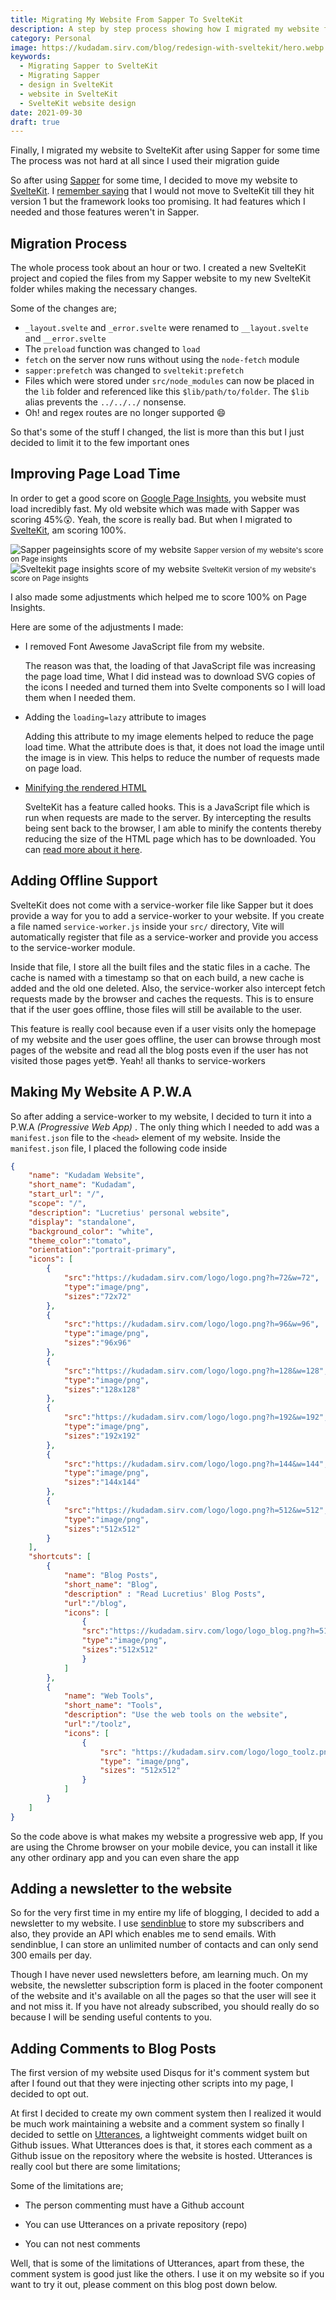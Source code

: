 ```yaml
---
title: Migrating My Website From Sapper To SvelteKit
description: A step by step process showing how I migrated my website from Sapper to Svelte-kit
category: Personal
image: https://kudadam.sirv.com/blog/redesign-with-sveltekit/hero.webp
keywords:
  - Migrating Sapper to SvelteKit
  - Migrating Sapper
  - design in SvelteKit
  - website in SvelteKit
  - SvelteKit website design
date: 2021-09-30
draft: true
---
```


<p class="intro">
    Finally, I migrated my website to SvelteKit after using Sapper for some time <br/>
    The process was not hard at all since I used their migration guide
</p>


So after using [Sapper](https://sapper.svelte.dev) for some time, I decided to move my website to [SvelteKit](https://kit.svelte.dev). I [remember saying](/blog/another-redesign-svelte) that I would not move to SvelteKit till they hit version 1 but the framework looks too promising. It had features which I needed and those features weren't in Sapper.

## Migration Process

The whole process took about an hour or two. I created a new SvelteKit project and copied the files from my Sapper website to my new SvelteKit folder whiles making the necessary changes.

Some of the changes are;

* `_layout.svelte` and `_error.svelte` were renamed to `__layout.svelte` and `__error.svelte`
* The `preload` function was changed to `load`
* `fetch` on the server now runs without using the `node-fetch` module
* `sapper:prefetch` was changed to `sveltekit:prefetch`
* Files which were stored under `src/node_modules` can now be placed in the `lib` folder and referenced like this `$lib/path/to/folder`. The `$lib` alias prevents the `../../../` nonsense.
* Oh! and regex routes are no longer supported :smile:

So that's some of the stuff I changed, the list is more than this but I just decided to limit it to the few important ones

## Improving Page Load Time

In order to get a good score on [Google Page Insights](https://developers.google.com/speed/pagespeed/insights/), you website must load incredibly fast. My old website which was made with Sapper was scoring 45%:astonished:. Yeah, the score is really bad. But when I migrated to [SvelteKit](https://kit.svelte.dev), am scoring 100%.

<div style="display:flex; margin:10px auto;justify-content:space-evenly;flex-wrap:wrap">
	<div>
    	<img src="https://kudadam.sirv.com/blog/redesign-with-sveltekit/sapper_page_insights_score.PNG" alt="Sapper pageinsights score of my website"/>
        <small>Sapper version of my website's score on Page insights</small>
    </div>
	<div>
    	<img src="https://kudadam.sirv.com/blog/redesign-with-sveltekit/sveltekit_page_insights_score.PNG" alt="Sveltekit page insights score of my website"/>
        <small>SvelteKit version of my website's score on Page insights</small>
    </div>
</div>



I also made some adjustments which helped me to score 100% on Page Insights.

Here are some of the adjustments I made:  

* I removed Font Awesome  JavaScript file from my website. 

  The reason was that, the loading of that JavaScript file was increasing the page load time, What I did instead was to download SVG copies of the icons I needed and turned them into Svelte components so I will load them when I needed them.

* Adding the `loading=lazy` attribute to images

  Adding this attribute to my image elements helped to reduce the page load time. What the attribute does is that, it does not load the image until the image is in view. This helps to reduce the number of requests made on page load.
  
* [Minifying the rendered HTML](/blog/sveltekit-minify-rendered-html)

  SvelteKit has a feature called hooks. This is a JavaScript file which is run when requests are made to the server.  By intercepting the results being sent back to the browser,  I am able to minify the contents thereby reducing the size of the HTML page which has to be downloaded. You can [read more about it here](/blog/sveltekit-minify-rendered-html).

## Adding Offline Support

SvelteKit does not come with a service-worker file like Sapper but it does provide a way for you to add a service-worker to your website. If you create a file named `service-worker.js` inside your `src/` directory, Vite will automatically register that file as a service-worker and provide you access to the service-worker module.

Inside that file, I store all the built files and the static files in a cache. The cache is named with a timestamp so that on each build, a new cache is added and the old one deleted. Also, the service-worker also intercept fetch requests made by the browser and caches the requests. This is to ensure that if the user goes offline, those files will still be available to the user.

This feature is really cool because even if a user visits only the homepage of my website and the user goes offline, the user can browse through most pages of the website and read all the blog posts even if the user has not visited those pages yet:sunglasses:. Yeah! all thanks to service-workers

## Making My Website A P.W.A

So after adding a service-worker to my website, I decided to turn it into a P.W.A _(Progressive Web App)_ . The only thing which I needed to add was a `manifest.json` file to the `<head>` element of my website. Inside the `manifest.json` file, I placed the following code inside

```json
{
	"name": "Kudadam Website",
	"short_name": "Kudadam",
	"start_url": "/",
	"scope": "/",
	"description": "Lucretius' personal website",
	"display": "standalone",
	"background_color": "white",
	"theme_color":"tomato",
	"orientation":"portrait-primary",
	"icons": [
		{
			"src":"https://kudadam.sirv.com/logo/logo.png?h=72&w=72",
			"type":"image/png",
			"sizes":"72x72"
		},
		{
			"src":"https://kudadam.sirv.com/logo/logo.png?h=96&w=96",
			"type":"image/png",
			"sizes":"96x96"
		},
		{
			"src":"https://kudadam.sirv.com/logo/logo.png?h=128&w=128",
			"type":"image/png",
			"sizes":"128x128"
		},
		{
			"src":"https://kudadam.sirv.com/logo/logo.png?h=192&w=192",
			"type":"image/png",
			"sizes":"192x192"
		},
		{
			"src":"https://kudadam.sirv.com/logo/logo.png?h=144&w=144",
			"type":"image/png",
			"sizes":"144x144"
		},
		{
			"src":"https://kudadam.sirv.com/logo/logo.png?h=512&w=512",
			"type":"image/png",
			"sizes":"512x512"
		}
	],
	"shortcuts": [
		{
			"name": "Blog Posts",
			"short_name": "Blog",
			"description" : "Read Lucretius' Blog Posts",
			"url":"/blog",
			"icons": [
				{
				"src":"https://kudadam.sirv.com/logo/logo_blog.png?h=512&w=512",
				"type":"image/png",
				"sizes":"512x512"
				}
			]
		},
		{
			"name": "Web Tools",
			"short_name": "Tools",
			"description": "Use the web tools on the website",
			"url":"/toolz",
			"icons": [
				{
					"src": "https://kudadam.sirv.com/logo/logo_toolz.png?h=512&w=512",
					"type": "image/png",
					"sizes": "512x512"
				}
			]
		}
	]
}
```

So the code above is what makes my website a progressive web app, If you are using the Chrome browser on your mobile device, you can install it like any other ordinary app and you can even share the app



## Adding a newsletter to the website

So for the very first time in my entire my life of blogging, I decided to add a newsletter to my website. I use [sendinblue](https://www.sendinblue.com) to store my subscribers and also, they provide an API which enables me to send emails. With sendinblue, I can store an unlimited number of contacts and can only send 300 emails per day.

Though I have never used newsletters before, am learning much. On my website, the newsletter subscription form is placed in the footer component of the website  and it's available on all the pages so that the user will see it and not miss it.
If you have not already subscribed, you should really do so because I will be sending useful contents to you.

## Adding Comments to Blog Posts

The first version of my website used Disqus for it's comment system but after I found out that they were injecting other scripts into my page, I decided to opt out.

 At first I decided to create my own comment system then I realized it would be much work maintaining a website and a comment system so finally I decided to settle on [Utterances](https://utteranc.es), a lightweight comments widget built on Github issues. What Utterances does is that, it stores each comment as a Github issue on the repository where the website is hosted. Utterances is really cool but there are some limitations;

Some of the limitations are;

* The person commenting must have  a Github account

* You can use Utterances on  a private repository (repo)

* You can not nest comments

Well, that is some of the limitations of Utterances, apart from these, the comment system is good just like the others. I use it on my website so if you want to try it out, please comment on this blog post down below.